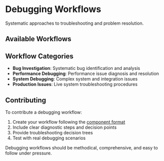 # Debugging Workflows

Systematic approaches to troubleshooting and problem resolution.

## Available Workflows

<!-- Add debugging workflows here -->

## Workflow Categories

- **Bug Investigation**: Systematic bug identification and analysis
- **Performance Debugging**: Performance issue diagnosis and resolution
- **System Debugging**: Complex system and integration issues
- **Production Issues**: Live system troubleshooting procedures

## Contributing

To contribute a debugging workflow:

1. Create your workflow following the [component format](../../CONTRIBUTING.md#component-requirements)
2. Include clear diagnostic steps and decision points
3. Provide troubleshooting decision trees
4. Test with real debugging scenarios

Debugging workflows should be methodical, comprehensive, and easy to follow under pressure.